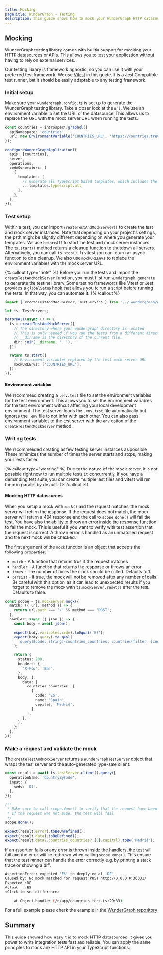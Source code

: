 ```yaml
---
title: Mocking
pageTitle: WunderGraph - Testing
description: This guide shows how to mock your WunderGraph HTTP datasources or APIs
---
```


## Mocking

WunderGraph testing library comes with builtin support for mocking your HTTP datasources or APIs.
This allows you to test your application without having to rely on external services.

Our testing library is framework agnostic, so you can use it with your preferred test
framework. We use [Vitest](https://vitest.dev/) in this guide. It is a Jest Compatible test runner, but it should be easily adaptable to any testing framework.

### Initial setup

Make sure your `wundergraph.config.ts` is set up to generate the WunderGraph testing library. Take a closer look at the `url`. We use an environment variable to set the URL of the datasource. This allows us to replace the URL with the mock server URL when running the tests.

```typescript
const countries = introspect.graphql({
  apiNamespace: 'countries',
  url: new EnvironmentVariable('COUNTRIES_URL', 'https://countries.trevorblades.com/'),
});

configureWunderGraphApplication({
  apis: [countries],
  server,
  operations,
  codeGenerators: [
    {
      templates: [
        // Generate all TypeScript based templates, which includes the testing library
        ...templates.typescript.all,
      ],
    },
  ],
});
```

### Test setup

Within a test, you can import `createTestAndMockServer()` to create the test and mock server instances.
Note that depending on your project's settings, the path might be slightly different depending on where you generate your templates.
We use `beforeAll` to start the test and mock server instances. The `ts.start()` method returns a cleanup function to shutdown all servers. Alternatively, you can call `ts.stop()`.
In vitest you can return an async function to do a cleanup. We also use `mockURLEnvs` to replace the environment variables with the mock server URL.

{% callout type="note" %}
Before you run the tests and import the `createTestAndMockServer` function, you must first run `wundergraph generate` to generate the testing library.
Some testing frameworks like Vitest or Jest provides a `globalSetup` hook that allows you to run a script before running the tests. In that way, you can automate it.
{% /callout %}

```ts
import { createTestAndMockServer, TestServers } from '../.wundergraph/generated/testing';

let ts: TestServers;

beforeAll(async () => {
  ts = createTestAndMockServer({
    // The directory where your wundergraph directory is located
    // This is only needed if you run the tests from a different directory than your wundergraph directory
    // __dirname is the directory of the current file.
    dir: join(__dirname, '..'),
  });

  return ts.start({
    // Environment variables replaced by the test mock server URL
    mockURLEnvs: ['COUNTRIES_URL'],
  });
});
```

#### Environment variables

We recommend creating a `.env.test` file to set the environment variables for the test environment. This allows you to set the environment variables for the test environment without affecting your local development environment.
The test server loads the `.env.test` file automatically but ignores the `.env` file to not infer with each other. You can also pass environment variables to the test server with the `env` option of the `createTestAndMockServer` method.

### Writing tests

We recommended creating as few testing server instances as possible. These minimizes the number of times the server starts and stops, making your tests faster.

{% callout type="warning" %}
Due to the nature of the mock server, it is not possible right now to run multiple tests `it` concurrently.
If you have a demanding test suite, you can create multiple test files and vitest will run them in parallel by default.
{% /callout %}

#### Mocking HTTP datasources

When you setup a mock with `mock()` and the request matches, the mock server will return the response. If the request does not match, the mock server will return a 404 response and the call to `scope.done()` will fail the test.
You have also the ability to throw an error inside the response function to fail the mock. This is useful if you want to verify with test assertion that the request is correct. A thrown error is handled as an unmatched request and the next mock will be checked.

The first argument of the `mock` function is an object that accepts the following properties:

- `match` - A function that returns true if the request matches
- `handler` - A function that returns the response or throws an error
- `times` - The number of times the mock should be called. Defaults to 1.
- `persist` - If true, the mock will not be removed after any number of calls. Be careful with this option, as it can lead to unexpected results if you forget to remove the mock with `ts.mockServer.reset()` after the test. Defaults to false.

```ts
const scope = ts.mockServer.mock({
  match: ({ url, method }) => {
    return url.path === '/' && method === 'POST';
  },
  handler: async ({ json }) => {
    const body = await json();

    expect(body.variables.code).toEqual('ES');
    expect(body.query).toEqual(
      'query($code: String){countries_countries: countries(filter: {code: {eq: $code}}){code name capital}}'
    );

    return {
      status: 200,
      headers: {
        'X-Foo': 'Bar',
      },
      body: {
        data: {
          countries_countries: [
            {
              code: 'ES',
              name: 'Spain',
              capital: 'Madrid',
            },
          ],
        },
      },
    };
  },
});
```

### Make a request and validate the mock

The `createTestAndMockServer` returns a `WunderGraphTestServer` object that wraps the test server and the auto-generated type-safe client.

```ts
const result = await ts.testServer.client().query({
  operationName: 'CountryByCode',
  input: {
    code: 'ES',
  },
});

/**
 * Make sure to call scope.done() to verify that the request have been made
 * If the request was not made, the test will fail
 */
scope.done();

expect(result.error).toBeUndefined();
expect(result.data).toBeDefined();
expect(result.data?.countries_countries?.[0].capital).toBe('Madrid');
```

If an assertion fails or any error is thrown inside the handlers, the test will fail and the error will be rethrown when calling `scope.done()`. This ensure that the test runner can handle the error correctly e.g. by printing a stack trace or showing a diff.

```bash
AssertionError: expected 'ES' to deeply equal 'DE'
Caused by: No mock matched for request POST http://0.0.0.0:36331/
Expected :DE
Actual   :ES
<Click to see difference>

    at Object.handler (/c/app/countries.test.ts:29:33)
```

For a full example please check the example in the [WunderGraph repository](https://github.com/wundergraph/wundergraph/tree/main/packages/testsuite/apps/mock/test/mock-datasource.test.ts)

## Summary

This guide showed how easy it is to mock HTTP datasources. It gives you power to write integration tests fast and reliable.
You can apply the same principles to mock any HTTP API in your TypeScript functions.
